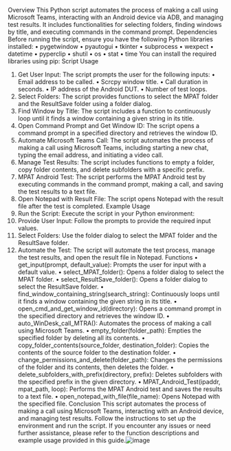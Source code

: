 Overview
This Python script automates the process of making a call using Microsoft Teams, interacting with an Android device via ADB, and managing test results. It includes functionalities for selecting folders, finding windows by title, and executing commands in the command prompt.
Dependencies
Before running the script, ensure you have the following Python libraries installed:
• pygetwindow
• pyautogui
• tkinter
• subprocess
• wexpect
• datetime
• pyperclip
• shutil
• os
• stat
• time
You can install the required libraries using pip:
Script Usage
1. Get User Input: The script prompts the user for the following inputs:
• Email address to be called.
• Scrcpy window title.
• Call duration in seconds.
• IP address of the Android DUT.
• Number of test loops.
2. Select Folders: The script provides functions to select the MPAT folder and the ResultSave folder using a folder dialog.
3. Find Window by Title: The script includes a function to continuously loop until it finds a window containing a given string in its title.
4. Open Command Prompt and Get Window ID: The script opens a command prompt in a specified directory and retrieves the window ID.
5. Automate Microsoft Teams Call: The script automates the process of making a call using Microsoft Teams, including starting a new chat, typing the email address, and initiating a video call.
6. Manage Test Results: The script includes functions to empty a folder, copy folder contents, and delete subfolders with a specific prefix.
7. MPAT Android Test: The script performs the MPAT Android test by executing commands in the command prompt, making a call, and saving the test results to a text file.
8. Open Notepad with Result File: The script opens Notepad with the result file after the test is completed.
Example Usage
1. Run the Script: Execute the script in your Python environment:
2. Provide User Input: Follow the prompts to provide the required input values.
3. Select Folders: Use the folder dialog to select the MPAT folder and the ResultSave folder.
4. Automate the Test: The script will automate the test process, manage the test results, and open the result file in Notepad.
Functions
• get_input(prompt, default_value): Prompts the user for input with a default value.
• select_MPAT_folder(): Opens a folder dialog to select the MPAT folder.
• select_ResultSave_folder(): Opens a folder dialog to select the ResultSave folder.
• find_window_containing_string(search_string): Continuously loops until it finds a window containing the given string in its title.
• open_cmd_and_get_window_id(directory): Opens a command prompt in the specified directory and retrieves the window ID.
• auto_WinDesk_call_MTRA(): Automates the process of making a call using Microsoft Teams.
• empty_folder(folder_path): Empties the specified folder by deleting all its contents.
• copy_folder_contents(source_folder, destination_folder): Copies the contents of the source folder to the destination folder.
• change_permissions_and_delete(folder_path): Changes the permissions of the folder and its contents, then deletes the folder.
• delete_subfolders_with_prefix(directory, prefix): Deletes subfolders with the specified prefix in the given directory.
• MPAT_Android_Test(ipaddr, mpat_path, loop): Performs the MPAT Android test and saves the results to a text file.
• open_notepad_with_file(file_name): Opens Notepad with the specified file.
Conclusion
This script automates the process of making a call using Microsoft Teams, interacting with an Android device, and managing test results. Follow the instructions to set up the environment and run the script. If you encounter any issues or need further assistance, please refer to the function descriptions and example usage provided in this guide.![image](https://github.com/user-attachments/assets/b19c63e4-f415-45bb-a70c-46b72a59b643)
